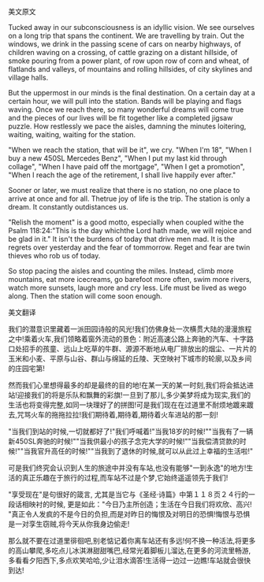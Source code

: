 美文原文

Tucked away in our subconsciousness is an idyllic vision. We see ourselves on a long trip that spans the continent. We are travelling by train. Out the windows, we drink in the passing scene of cars on nearby highways, of children waving on a crossing, of cattle grazing on a distant hillside, of smoke pouring from a power plant, of row upon row of corn and wheat, of flatlands and valleys, of mountains and rolling hillsides, of city skylines and village halls.

But the uppermost in our minds is the final destination. On a certain day at a certain hour, we will pull into the station. Bands will be playing and flags waving. Once we reach there, so many wonderful dreams will come true and the pieces of our lives will be fit together like a completed jigsaw puzzle. How restlessly we pace the aisles, damning the minutes loitering, waiting, waiting, waiting for the station.

"When we reach the station, that will be it", we cry. "When I'm 18", "When I buy a new 450SL Mercedes Benz", "When I put my last kid through collage", "When I have paid off the mortgage", "When I get a promotion", "When I reach the age of the retirement, I shall live happily ever after."

Sooner or later, we must realize that there is no station, no one place to arrive at once and for all. Thetrue joy of life is the trip. The station is only a dream. It constantly outdistances us.

"Relish the moment" is a good motto, especially when coupled withe the Psalm 118:24:"This is the day whichthe Lord hath made, we will rejoice and be glad in it." It isn't the burdens of today that drive men mad. It is the regrets over yesterday and the fear of tommorrow. Reget and fear are twin thieves who rob us of today.

So stop pacing the aisles and counting the miles. Instead, climb more mountains, eat more icecreams, go barefoot more often, swim more rivers, watch more sunsets, laugh more and cry less. Life must be lived as wego along. Then the station will come soon enough. 



美文翻译

我们的潜意识里藏着一派田园诗般的风光!我们仿佛身处一次横贯大陆的漫漫旅程之中!乘着火车,我们领略着窗外流动的景色：附近高速公路上奔驰的汽车、十字路口处招手的孩童、远山上吃草的牛群、源源不断地从电厂排放出的烟尘、一片片的玉米和小麦、平原与山谷、群山与绵延的丘陵、天空映衬下城市的轮廓,以及乡间的庄园宅第!

然而我们心里想得最多的却是最终的目的地!在某一天的某一时刻,我们将会抵达进站!迎接我们的将是乐队和飘舞的彩旗!一旦到了那儿,多少美梦将成为现实,我们的生活也将变得完整,如同一块理好了的拼图!可是我们现在在过道里不耐烦地踱来踱去,咒骂火车的拖拖拉拉!我们期待着,期待着,期待着火车进站的那一刻!

"当我们到站的时候,一切就都好了!"我们呼喊着!"当我18岁的时候!""当我有了一辆新450SL奔驰的时候!""当我供最小的孩子念完大学的时候!""当我偿清贷款的时候!""当我官升高任的时候!""当我到了退休的时候,就可以从此过上幸福的生活啦!"

可是我们终究会认识到人生的旅途中并没有车站,也没有能够"一到永逸"的地方!生活的真正乐趣在于旅行的过程,而车站不过是个梦,它始终遥遥领先于我们!

"享受现在"是句很好的箴言, 尤其是当它与《圣经·诗篇》中第１１８页２４行的一段话相映衬的时候, 更是如此："今日乃主所创造；生活在今日我们将欢欣、高兴! "真正令人发疯的不是今日的负担,而是对昨日的悔恨及对明日的恐惧!悔恨与恐惧是一对孪生窃贼,将今天从你我身边偷走!

那么就不要在过道里徘徊吧,别老惦记着你离车站还有多远!何不换一种活法,将更多的高山攀爬,多吃点儿冰淇淋甜甜嘴巴,经常光着脚板儿溜达,在更多的河流里畅游,多看看夕阳西下,多点欢笑哈哈,少让泪水滴答!生活得一边过一边瞧!车站就会很快到达!